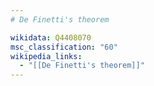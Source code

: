 ```yaml
---
# De Finetti's theorem

wikidata: Q4408070
msc_classification: "60"
wikipedia_links:
  - "[[De Finetti's theorem]]"
---
```


